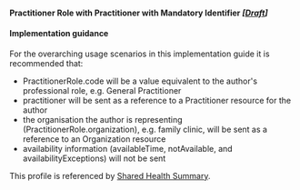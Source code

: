 #### Practitioner Role with Practitioner with Mandatory Identifier *[[Draft](http://hl7.org/fhir/stu3/valueset-publication-status.html)]*

#### Implementation guidance

For the overarching usage scenarios in this implementation guide it is recommended that:
* PractitionerRole.code will be a value equivalent to the author's professional role, e.g. General Practitioner
* practitioner will be sent as a reference to a Practitioner resource for the author
* the organisation the author is representing (PractitionerRole.organization), e.g. family clinic, will be sent as a reference to an Organization resource
* availability information (availableTime, notAvailable, and availabilityExceptions) will not be sent

This profile is referenced by [Shared Health Summary](StructureDefinition-composition-shs-1.html).
